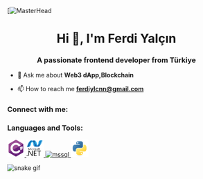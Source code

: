 [![MasterHead](https://media.istockphoto.com/id/953499010/photo/blockchain-technology-structure-defocused.jpg?s=612x612&w=0&k=20&c=9MNfdA5pbBhtHm6t6mmQ206CJx1MxzF3Th8NN_EAJTU=)
<h1 align="center">Hi 👋, I'm Ferdi Yalçın
<h3 align="center">A passionate frontend developer from Türkiye</h3>

- 💬 Ask me about **Web3 dApp,Blockchain**

- 📫 How to reach me **ferdiylcnn@gmail.com**

<h3 align="left">Connect with me:</h3>
<p align="left">
</p>

<h3 align="left">Languages and Tools:</h3>
<p align="left"> <a href="https://www.w3schools.com/cs/" target="_blank" rel="noreferrer"> <img src="https://raw.githubusercontent.com/devicons/devicon/master/icons/csharp/csharp-original.svg" alt="csharp" width="40" height="40"/> </a> <a href="https://dotnet.microsoft.com/" target="_blank" rel="noreferrer"> <img src="https://raw.githubusercontent.com/devicons/devicon/master/icons/dot-net/dot-net-original-wordmark.svg" alt="dotnet" width="40" height="40"/> </a> <a href="https://www.microsoft.com/en-us/sql-server" target="_blank" rel="noreferrer"> <img src="https://www.svgrepo.com/show/303229/microsoft-sql-server-logo.svg" alt="mssql" width="40" height="40"/> </a> <a href="https://www.python.org" target="_blank" rel="noreferrer"> <img src="https://raw.githubusercontent.com/devicons/devicon/master/icons/python/python-original.svg" alt="python" width="40" height="40"/> </a> </p>

![snake gif](https://github.com/ferdiyalcin/ferdiyalcin/blob/output/github-contribution-grid-snake.gif)

